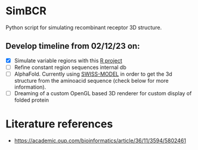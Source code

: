 # SimBCR
Python script for simulating recombinant receptor 3D structure. 

## Develop timeline from 02/12/23 on:
- [x] Simulate variable regions with this [R project](https://github.com/GreiffLab/immuneSIM)
- [ ] Refine constant region sequences internal db
- [ ] AlphaFold. Currently using [SWISS-MODEL](https://swissmodel.expasy.org/interactive) in order to get the 3d structure from the aminoacid sequence (check below for more information). 
- [ ] Dreaming of a custom OpenGL based 3D renderer for custom display of folded protein

# Literature references
- https://academic.oup.com/bioinformatics/article/36/11/3594/5802461